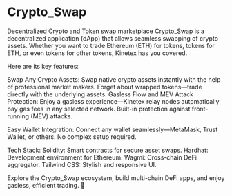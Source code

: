 # Crypto_Swap
Decentralized Crypto and Token swap marketplace
Crypto_Swap is a decentralized application (dApp) that allows seamless swapping of crypto assets. Whether you want to trade Ethereum (ETH) for tokens, tokens for ETH, or even tokens for other tokens, Kinetex has you covered. 

Here are its key features:

Swap Any Crypto Assets:
Swap native crypto assets instantly with the help of professional market makers.
Forget about wrapped tokens—trade directly with the underlying assets.
Gasless Flow and MEV Attack Protection:
Enjoy a gasless experience—Kinetex relay nodes automatically pay gas fees in any selected network.
Built-in protection against front-running (MEV) attacks.

Easy Wallet Integration:
Connect any wallet seamlessly—MetaMask, Trust Wallet, or others.
No complex setup required.

Tech Stack:
Solidity: Smart contracts for secure asset swaps.
Hardhat: Development environment for Ethereum.
Wagmi: Cross-chain DeFi aggregator.
Tailwind CSS: Stylish and responsive UI.

Explore the Crypto_Swap ecosystem, build multi-chain DeFi apps, and enjoy gasless, efficient trading. 🚀
